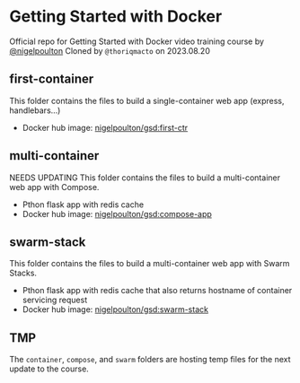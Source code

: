 # Getting Started with Docker

Official repo for Getting Started with Docker video training course by [@nigelpoulton](https://twitter.com/nigelpoulton)
Cloned by `@thoriqmacto` on 2023.08.20

## first-container

This folder contains the files to build a single-container web app (express, handlebars...)

- Docker hub image: [nigelpoulton/gsd:first-ctr](https://hub.docker.com/repository/docker/nigelpoulton/gsd)

## multi-container

NEEDS UPDATING
This folder contains the files to build a multi-container web app with Compose.

- Pthon flask app with redis cache
- Docker hub image: [nigelpoulton/gsd:compose-app](https://hub.docker.com/repository/docker/nigelpoulton/gsd)

## swarm-stack

This folder contains the files to build a multi-container web app with Swarm Stacks.

- Pthon flask app with redis cache that also returns hostname of container servicing request
- Docker hub image: [nigelpoulton/gsd:swarm-stack](https://hub.docker.com/repository/docker/nigelpoulton/gsd)

## TMP

The `container`, `compose`, and `swarm` folders are hosting temp files for the next update to the course.
